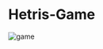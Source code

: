 # Hetris-Game

![game](https://user-images.githubusercontent.com/68656122/122562545-cfff8780-d060-11eb-9b0e-c19dba0d2b2b.png)
